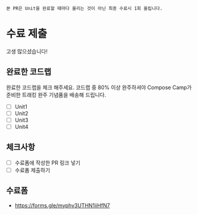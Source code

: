 ```
본 PR은 Unit을 완료할 때마다 올리는 것이 아닌 최종 수료시 1회 올립니다.
```
# 수료 제출
고생 많으셨습니다!

## 완료한 코드랩
완료한 코드랩을 체크 해주세요. 코드랩 중 80% 이상 완주하셔야 Compose Camp가 준비한 트래킹 완주 기념품을 배송해 드립니다.

- [ ] Unit1
- [ ] Unit2
- [ ] Unit3
- [ ] Unit4

## 체크사항
- [ ] 수료폼에 작성한 PR 링크 넣기
- [ ] 수료폼 제출하기 

## 수료폼
- https://forms.gle/myphy3UTHN1iiHfN7
